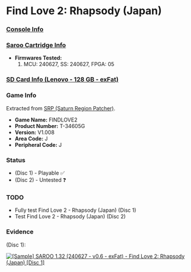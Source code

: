 # Find Love 2: Rhapsody (Japan)

### [Console Info](../../../../../Info/Consoles/VA13/README.md)

### [Saroo Cartridge Info](../../../../../Info/Cartridges/RetroGameParadiseStore/1.32F/README.md)

- <b>Firmwares Tested:</b>
  1. MCU: 240627, SS: 240627, FPGA: 05

### [SD Card Info (Lenovo - 128 GB - exFat)](../../../../../Info/SdCards/Lenovo/128GB/exfat/README.md)

### Game Info

Extracted from [SRP (Saturn Region Patcher)](https://segaxtreme.net/resources/saturn-region-patcher.81/download).

- <b>Game Name:</b> FINDLOVE2
- <b>Product Number:</b> T-34605G
- <b>Version:</b> V1.008
- <b>Area Code:</b> J
- <b>Peripheral Code:</b> J

### Status

- (Disc 1) - Playable :white_check_mark:
- (Disc 2) - Untested :question:

### TODO

- Fully test Find Love 2 - Rhapsody (Japan) (Disc 1)
- Test Find Love 2 - Rhapsody (Japan) (Disc 2)

### Evidence

(Disc 1):

[![[Sample] SAROO 1.32 (240627 - v0.6 - exFat) - Find Love 2: Rhapsody (Japan) [Disc 1]](https://img.youtube.com/vi/hBY_TkBZgoI/0.jpg)](https://www.youtube.com/watch?v=hBY_TkBZgoI)
